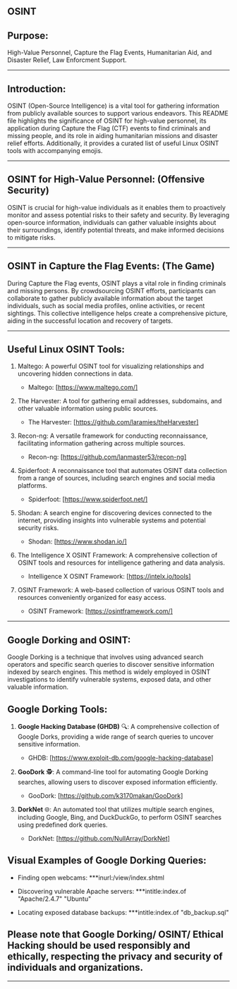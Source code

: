 ## OSINT 
## Purpose:
High-Value Personnel, Capture the Flag Events, Humanitarian Aid, and Disaster Relief, Law Enforcment Support.
***
## Introduction:
OSINT (Open-Source Intelligence) is a vital tool for gathering information from publicly available sources to support various endeavors. This README file highlights the significance of OSINT for high-value personnel, its application during Capture the Flag (CTF) events to find criminals and missing people, and its role in aiding humanitarian missions and disaster relief efforts. Additionally, it provides a curated list of useful Linux OSINT tools with accompanying emojis.
***
## OSINT for High-Value Personnel: (Offensive Security)
OSINT is crucial for high-value individuals as it enables them to proactively monitor and assess potential risks to their safety and security. By leveraging open-source information, individuals can gather valuable insights about their surroundings, identify potential threats, and make informed decisions to mitigate risks.
***
## OSINT in Capture the Flag Events: (The Game)
During Capture the Flag events, OSINT plays a vital role in finding criminals and missing persons. By crowdsourcing OSINT efforts, participants can collaborate to gather publicly available information about the target individuals, such as social media profiles, online activities, or recent sightings. This collective intelligence helps create a comprehensive picture, aiding in the successful location and recovery of targets.
***
## Useful Linux OSINT Tools:

1. Maltego: A powerful OSINT tool for visualizing relationships and uncovering hidden connections in data.
   - Maltego: [https://www.maltego.com/]

2. The Harvester: A tool for gathering email addresses, subdomains, and other valuable information using public sources.
   - The Harvester: [https://github.com/laramies/theHarvester]

3. Recon-ng: A versatile framework for conducting reconnaissance, facilitating information gathering across multiple sources.
   - Recon-ng: [https://github.com/lanmaster53/recon-ng]

4. Spiderfoot: A reconnaissance tool that automates OSINT data collection from a range of sources, including search engines and social media platforms.
   - Spiderfoot: [https://www.spiderfoot.net/]

5. Shodan: A search engine for discovering devices connected to the internet, providing insights into vulnerable systems and potential security risks.
   - Shodan: [https://www.shodan.io/]

6. The Intelligence X OSINT Framework: A comprehensive collection of OSINT tools and resources for intelligence gathering and data analysis.
   - Intelligence X OSINT Framework: [https://intelx.io/tools]

7. OSINT Framework: A web-based collection of various OSINT tools and resources conveniently organized for easy access.
   - OSINT Framework: [https://osintframework.com/]
***
## Google Dorking and OSINT:
Google Dorking is a technique that involves using advanced search operators and specific search queries to discover sensitive information indexed by search engines. This method is widely employed in OSINT investigations to identify vulnerable systems, exposed data, and other valuable information.

## Google Dorking Tools:

1. **Google Hacking Database (GHDB)** 🔍: A comprehensive collection of Google Dorks, providing a wide range of search queries to uncover sensitive information.
   - GHDB: [https://www.exploit-db.com/google-hacking-database]

2. **GooDork** 🕵️: A command-line tool for automating Google Dorking searches, allowing users to discover exposed information efficiently.
   - GooDork: [https://github.com/k3170makan/GooDork]

3. **DorkNet** 🌐: An automated tool that utilizes multiple search engines, including Google, Bing, and DuckDuckGo, to perform OSINT searches using predefined dork queries.
   - DorkNet: [https://github.com/NullArray/DorkNet]

## Visual Examples of Google Dorking Queries:

- Finding open webcams:
***inurl:/view/index.shtml

- Discovering vulnerable Apache servers:
***intitle:index.of "Apache/2.4.7" "Ubuntu"

- Locating exposed database backups:
***intitle:index.of "db_backup.sql"
## Please note that Google Dorking/ OSINT/ Ethical Hacking should be used responsibly and ethically, respecting the privacy and security of individuals and organizations.
***




